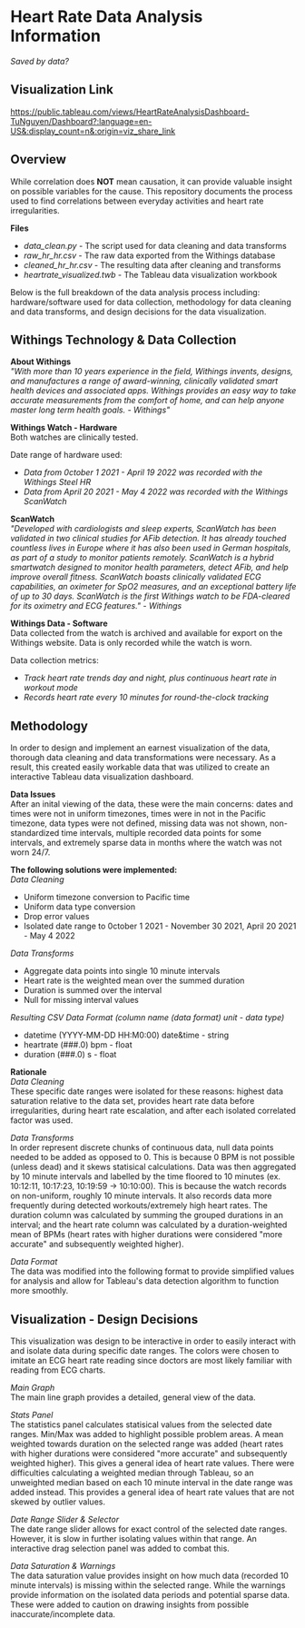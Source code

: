 # Heart Rate Data Analysis Information
*Saved by data?*

## Visualization Link 
https://public.tableau.com/views/HeartRateAnalysisDashboard-TuNguyen/Dashboard?:language=en-US&:display_count=n&:origin=viz_share_link

## Overview
While correlation does **NOT** mean causation, it can provide valuable insight on possible variables for the cause. This repository documents the process used to find correlations between everyday activities and heart rate irregularities.

**Files**
- *data_clean.py* - The script used for data cleaning and data transforms
- *raw_hr_hr.csv* - The raw data exported from the Withings database
- *cleaned_hr_hr.csv* - The resulting data after cleaning and transforms
- *heartrate_visualized.twb* - The Tableau data visualization workbook

Below is the full breakdown of the data analysis process including: hardware/software used for data collection, methodology for data cleaning and data transforms, and design decisions for the data visualization.

## Withings Technology & Data Collection
**About Withings**  
*"With more than 10 years experience in the field, Withings invents, designs, and manufactures a range of award-winning, clinically validated smart health devices and associated apps. Withings provides an easy way to take accurate measurements from the comfort of home, and can help anyone master long term health goals. - Withings"*

**Withings Watch - Hardware**  
Both watches are clinically tested.

Date range of hardware used:
- *Data from 0ctober 1 2021 - April 19 2022 was recorded with the Withings Steel HR*
- *Data from April 20 2021 - May 4 2022 was recorded with the Withings ScanWatch*

**ScanWatch**  
*"Developed with cardiologists and sleep experts, ScanWatch has been validated in two clinical studies for AFib detection. It has already touched countless lives in Europe where it has also been used in German hospitals, as part of a study to monitor patients remotely. ScanWatch is a hybrid smartwatch designed to monitor health parameters, detect AFib, and help improve overall fitness. ScanWatch boasts clinically validated ECG capabilities, an oximeter for SpO2 measures, and an exceptional battery life of up to 30 days. ScanWatch is the first Withings watch to be FDA-cleared for its oximetry and ECG features." - Withings*

**Withings Data - Software**  
Data collected from the watch is archived and available for export on the Withings website. Data is only recorded while the watch is worn.

Data collection metrics:
- *Track heart rate trends day and night, plus continuous heart rate in workout mode*
- *Records heart rate every 10 minutes for round-the-clock tracking*

## Methodology
In order to design and implement an earnest visualization of the data, thorough data cleaning and data transformations were necessary. As a result, this created easily workable data that was utilized to create an interactive Tableau data visualization dashboard.

**Data Issues**  
After an inital viewing of the data, these were the main concerns: dates and times were not in uniform timezones, times were in not in the Pacific timezone, data types were not defined, missing data was not shown, non-standardized time intervals, multiple recorded data points for some intervals, and extremely sparse data in months where the watch was not worn 24/7.

**The following solutions were implemented:**  
*Data Cleaning*
- Uniform timezone conversion to Pacific time
- Uniform data type conversion
- Drop error values
- Isolated date range to 0ctober 1 2021 - November 30 2021, April 20 2021 - May 4 2022

*Data Transforms*
- Aggregate data points into single 10 minute intervals
- Heart rate is the weighted mean over the summed duration
- Duration is summed over the interval
- Null for missing interval values

*Resulting CSV Data Format (column name (data format) unit - data type)*
- datetime (YYYY-MM-DD HH:M0:00) date&time - string
- heartrate (###.0) bpm - float
- duration (###.0) s - float

**Rationale**  
*Data Cleaning*  
These specific date ranges were isolated for these reasons: highest data saturation relative to the data set, provides heart rate data before irregularities, during heart rate escalation, and after each isolated correlated factor was used.

*Data Transforms*  
In order represent discrete chunks of continuous data, null data points needed to be added as opposed to 0. This is because 0 BPM is not possible (unless dead) and it skews statisical calculations. Data was then aggregated by 10 minute intervals and labelled by the time floored to 10 minutes (ex. 10:12:11, 10:17:23, 10:19:59 -> 10:10:00). This is because the watch records on non-uniform, roughly 10 minute intervals. It also records data more frequently during detected workouts/extremely high heart rates. The duration column was calculated by summing the grouped durations in an interval; and the heart rate column was calculated by a duration-weighted mean of BPMs (heart rates with higher durations were considered "more accurate" and subsequently weighted higher).

*Data Format*  
The data was modified into the following format to provide simplified values for analysis and allow for Tableau's data detection algorithm to function more smoothly.

## Visualization - Design Decisions
This visualization was design to be interactive in order to easily interact with and isolate data during specific date ranges. The colors were chosen to imitate an ECG heart rate reading since doctors are most likely familiar with reading from ECG charts.

*Main Graph*  
The main line graph provides a detailed, general view of the data.

*Stats Panel*  
The statistics panel calculates statisical values from the selected date ranges. Min/Max was added to highlight possible problem areas. A mean weighted towards duration on the selected range was added (heart rates with higher durations were considered "more accurate" and subsequently weighted higher). This gives a general idea of heart rate values. There were difficulties calculating a weighted median through Tableau, so an unweighted median based on each 10 minute interval in the date range was added instead. This provides a general idea of heart rate values that are not skewed by outlier values. 

*Date Range Slider & Selector*  
The date range slider allows for exact control of the selected date ranges. However, it is slow in further isolating values within that range. An interactive drag selection panel was added to combat this.

*Data Saturation & Warnings*  
The data saturation value provides insight on how much data (recorded 10 minute intervals) is missing within the selected range. While the warnings provide information on the isolated data periods and potential sparse data. These were added to caution on drawing insights from possible inaccurate/incomplete data.
